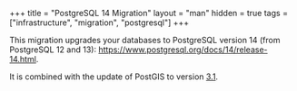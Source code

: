 +++
title = "PostgreSQL 14 Migration"
layout = "man"
hidden = true
tags = ["infrastructure", "migration", "postgresql"]
+++

This migration upgrades your databases to PostgreSQL version 14 (from PostgreSQL 12 and 13): https://www.postgresql.org/docs/14/release-14.html.

It is combined with the update of PostGIS to version [3.1](https://postgis.net/docs/manual-3.1/).
